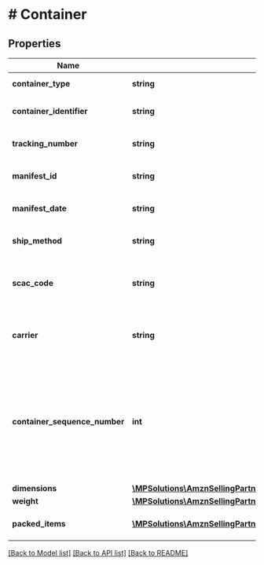 # # Container

## Properties

Name | Type | Description | Notes
------------ | ------------- | ------------- | -------------
**container_type** | **string** | The type of container. |
**container_identifier** | **string** | The container identifier. |
**tracking_number** | **string** | The tracking number. | [optional]
**manifest_id** | **string** | The manifest identifier. | [optional]
**manifest_date** | **string** | The date of the manifest. | [optional]
**ship_method** | **string** | The shipment method. | [optional]
**scac_code** | **string** | SCAC code required for NA VOC vendors only. | [optional]
**carrier** | **string** | Carrier required for EU VOC vendors only. | [optional]
**container_sequence_number** | **int** | An integer that must be submitted for multi-box shipments only, where one item may come in separate packages. | [optional]
**dimensions** | [**\MPSolutions\AmznSellingPartnerApi\Models\VendorDirectFulfillmentShipping\Dimensions**](Dimensions.md) |  | [optional]
**weight** | [**\MPSolutions\AmznSellingPartnerApi\Models\VendorDirectFulfillmentShipping\Weight**](Weight.md) |  | [optional]
**packed_items** | [**\MPSolutions\AmznSellingPartnerApi\Models\VendorDirectFulfillmentShipping\PackedItem[]**](PackedItem.md) | A list of packed items. |

[[Back to Model list]](../../README.md#models) [[Back to API list]](../../README.md#endpoints) [[Back to README]](../../README.md)
